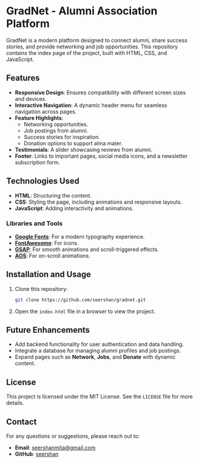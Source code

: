 # GradNet - Alumni Association Platform

GradNet is a modern platform designed to connect alumni, share success stories, and provide networking and job opportunities. This repository contains the index page of the project, built with HTML, CSS, and JavaScript.

## Features

- **Responsive Design**: Ensures compatibility with different screen sizes and devices.
- **Interactive Navigation**: A dynamic header menu for seamless navigation across pages.
- **Feature Highlights**:
  - Networking opportunities.
  - Job postings from alumni.
  - Success stories for inspiration.
  - Donation options to support alma mater.
- **Testimonials**: A slider showcasing reviews from alumni.
- **Footer**: Links to important pages, social media icons, and a newsletter subscription form.

## Technologies Used

- **HTML**: Structuring the content.
- **CSS**: Styling the page, including animations and responsive layouts.
- **JavaScript**: Adding interactivity and animations.

### Libraries and Tools

- **[Google Fonts](https://fonts.google.com/)**: For a modern typography experience.
- **[FontAwesome](https://fontawesome.com/)**: For icons.
- **[GSAP](https://greensock.com/gsap/)**: For smooth animations and scroll-triggered effects.
- **[AOS](https://michalsnik.github.io/aos/)**: For on-scroll animations.

## Installation and Usage

1. Clone this repository:
   ```bash
   git clone https://github.com/seershan/gradnet.git
   ```
2. Open the `index.html` file in a browser to view the project.

## Future Enhancements

- Add backend functionality for user authentication and data handling.
- Integrate a database for managing alumni profiles and job postings.
- Expand pages such as **Network**, **Jobs**, and **Donate** with dynamic content.

## License

This project is licensed under the MIT License. See the `LICENSE` file for more details.

## Contact

For any questions or suggestions, please reach out to:
- **Email**: seershanmita@gmail.com
- **GitHub**: [seershan](https://github.com/seershan)
